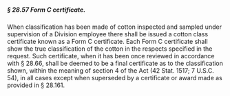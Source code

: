 ##### § 28.57 Form C certificate. #####

When classification has been made of cotton inspected and sampled under supervision of a Division employee there shall be issued a cotton class certificate known as a Form C certificate. Each Form C certificate shall show the true classification of the cotton in the respects specified in the request. Such certificate, when it has been once reviewed in accordance with § 28.66, shall be deemed to be a final certificate as to the classification shown, within the meaning of section 4 of the Act (42 Stat. 1517; 7 U.S.C. 54), in all cases except when superseded by a certificate or award made as provided in § 28.161.